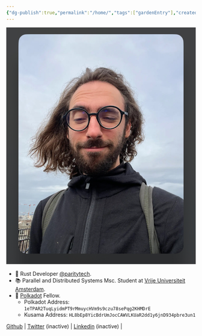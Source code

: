 ```yaml
---
{"dg-publish":true,"permalink":"/home/","tags":["gardenEntry"],"created":"2023-08-26T13:20:49.149+01:00","updated":"2023-11-01T21:22:24.891+00:00"}
---
```


![Screenshot 2023-11-01 at 21.21.06.jpeg](/img/user/Screenshot%202023-11-01%20at%2021.21.06.jpeg)

- 🦀 Rust Developer [@paritytech](https://twitter.com/ParityTech/). 
- 📚 Parallel and Distributed Systems Msc. Student at [Vrije Universiteit Amsterdam](https://twitter.com/VUamsterdam).
- 🔴 [Polkadot](https://www.polkadot.network) Fellow. 
	- Polkadot Address: `1eTPAR2TuqLyidmPT9rMmuycHVm9s9czu78sePqg2KHMDrE`
	- Kusama Address: `HL8bEp8YicBdrUmJocCAWVLKUaR2dd1y6jnD934pbre3un1`

 [Github](https://github.com/kianenigma) | [Twitter](https://twitter.com/kianenigma) (inactive) | [Linkedin](https://www.linkedin.com/in/kian-paimani-a3618022b/) (inactive) | 
